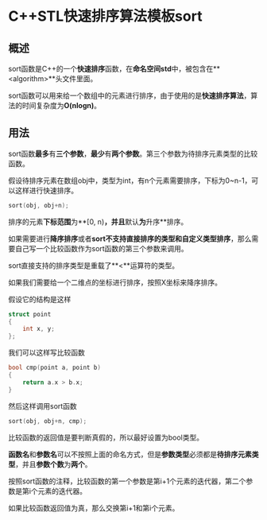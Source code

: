 # C++STL快速排序算法模板sort

## 概述
sort函数是C++的一个**快速排序**函数，在**命名空间std**中，被包含在**\<algorithm\>**头文件里面。

sort函数可以用来给一个数组中的元素进行排序，由于使用的是**快速排序算法**，算法的时间复杂度为**O(nlogn)**。

## 用法
sort函数**最多**有**三个参数**，**最少**有**两个参数**。第三个参数为待排序元素类型的比较函数。

假设待排序元素在数组obj中，类型为int，有n个元素需要排序，下标为0~n-1，可以这样进行快速排序。
```cpp
sort(obj, obj+n);
```
排序的元素**下标范围**为**[0, n)**，并且**默认**为**升序**排序。

如果需要进行**降序排序**或者**sort不支持直接排序的类型和自定义类型排序**，那么需要自己写一个比较函数作为sort函数的第三个参数来调用。

sort直接支持的排序类型是重载了**<**运算符的类型。

如果我们需要给一个二维点的坐标进行排序，按照X坐标来降序排序。

假设它的结构是这样
```cpp
struct point
{
    int x, y;
};
```

我们可以这样写比较函数
```cpp
bool cmp(point a, point b)
{
    return a.x > b.x;
}
```
然后这样调用sort函数
```cpp
sort(obj, obj+n, cmp);
```
比较函数的返回值是要判断真假的，所以最好设置为bool类型。

**函数名**和**参数名**可以不按照上面的命名方式，但是**参数类型**必须都是**待排序元素类型**，并且**参数个数**为**两个**。

按照sort函数的注释，比较函数的第一个参数是第i+1个元素的迭代器，第二个参数是第i个元素的迭代器。

如果比较函数返回值为真，那么交换第i+1和第i个元素。

